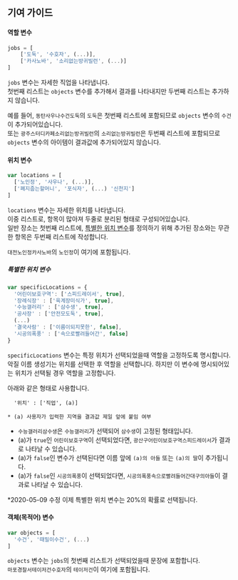 ## 기여 가이드

#### 역할 변수
```js
jobs = [
    ['도둑', '수호자', (...)],
    ['카사노바', '소리없는방귀빌런', (...)]
]
```
`jobs` 변수는 자세한 직업을 나타냅니다.  
첫번째 리스트는 `objects` 변수를 추가해서 결과를 나타내지만 두번째 리스트는 추가하지 않습니다.  

예를 들어, `동탄사우나수건도둑`의 `도둑`은 첫번째 리스트에 포함되므로 `objects` 변수의 `수건`이 추가되어있습니다.  
또는 `광주스터디카페소리없는방귀빌런`의 `소리없는방귀빌런`은 두번째 리스트에 포함되므로 `objects` 변수의 아이템이 결과값에 추가되어있지 않습니다.

#### 위치 변수
```js
var locations = [
  ['노인정', '사우나', (...)],
  ['폐지줍는할머니', '포식자', (...) '신천지']
]

```
`locations` 변수는 자세한 위치를 나타냅니다.  
이중 리스트로, 항목이 많아져 두줄로 분리된 형태로 구성되어있습니다.  
일반 장소는 첫번째 리스트에, [특별한 위치 변수](#특별한-위치-변수)를 정의하기 위해 추가된 장소와는 무관한 항목은 두번째 리스트에 작성합니다.  

`대전노인정카사노바`의 `노인정`이 여기에 포함됩니다.  

##### 특별한 위치 변수
```js
var specificLocations = {
  '어린이보호구역': ['스피드레이서', true],
  '장례식장' : ['육계장미식가', true],
  '수능갤러리' : ['삼수생', true],
  '공사장' : ['안전모도둑', true],
  (...)
  '결국사람' : ['이름이되지못한', false],
  '시공의폭풍' : ['속으로빨려들어간', false]
}
```
`specificLocations` 변수는 특정 위치가 선택되었을때 역할을 고정하도록 명시합니다.  
악질 이름 생성기는 위치를 선택한 후 역할을 선택합니다. 하지만 이 변수에 명시되어있는 위치가 선택될 경우 역할을 고정합니다.  

아래와 같은 형태로 사용합니다.
 
```
  '위치' : ['직업', (a)]

* (a) 사용자가 입력한 지역을 결과값 제일 앞에 붙임 여부
```

* `수능갤러리삼수생`은 `수능갤러리`가 선택되어 `삼수생`이 고정된 형태입니다.  
* (a)가 `true`인 `어린이보호구역`이 선택되었다면, `광산구어린이보호구역스피드레이서`가 결과로 나타날 수 있습니다.
* (a)가 `false`인 변수가 선택된다면 이름 앞에 `(a)의 아들` 또는 `(a)의 딸`이 추가됩니다.
* (a)가 `false`인 `시공의폭풍`이 선택되었다면, `시공의폭풍속으로빨려들어간대구의아들`이 결과로 나타날 수 있습니다.

*2020-05-09 수정
이제 특별한 위치 변수는 20%의 확률로 선택됩니다.  

#### 객체(목적어) 변수
```js
var objects = [
  '수건', '때밀이수건', (...)
]
```
`objects` 변수는 `jobs`의 첫번째 리스트가 선택되었을때 문장에 포함합니다.  
`마포경찰서테이저건수호자`의 `테이저건`이 여기에 포함됩니다.  
